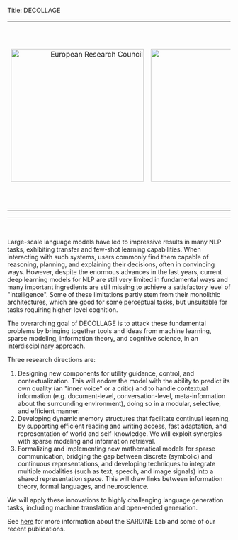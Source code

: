 Title: DECOLLAGE

<table style="text-align: left; width: 100%;" border="0" cellpadding="2" cellspacing="20">
  <tbody>
    <tr>
      <td style="vertical-align: middle; text-align: right; width=150px;">
      <img style="width: 300px; object-fit: contain;" alt="European Research Council" src="{filename}/images/erc.gif" /></td>
      <td style="vertical-align: middle; text-align: right; width=150px;">
      <img style="width: 300px; object-fit: contain;" alt="DECOLLAGE" src="{filename}/images/decollage_logo.png" /></td>
      <td style="vertical-align: middle;">
<b>DECOLLAGE</b> ("Deep Cognition Learning for Language Generation") is a research project funded by the <a href="http://erc.europa.eu" alt="European Research Council">European Research Council (ERC)</a>
(ERC Consolidator Grant) and coordinated by <a href="http://andre-martins.github.io" alt="André Martins">André Martins</a>.
It runs 2023-2028 within <a href="http://www.lx.it.pt" alt="Instituto de Telecomunicações">Instituto de Telecomunicações</a> at <a href="https://tecnico.ulisboa.pt" alt="Instituto Superior Técnico">Instituto Superior Técnico</a>, and <a href="http://unbabel.com" alt=Unbabel>Unbabel</a>, in <a href="http://en.wikipedia.org/wiki/Lisbon" alt="Lisbon">Lisbon</a>, <a href="http://en.wikipedia.org/wiki/Portugal" alt="Portugal">Portugal</a>.
      </td>
    </tr>
  </tbody>
</table>

---

<br />

Large-scale language models have led to impressive results in many NLP tasks, exhibiting transfer and few-shot learning capabilities.
When interacting with such systems, users commonly find them capable of reasoning, planning, and explaining their decisions, often in convincing ways.
However, despite the enormous advances in the last years, current deep learning models for NLP are still very limited in fundamental ways and many important ingredients are still missing to achieve a satisfactory level of "intelligence". Some of these limitations partly stem from their monolithic architectures, which are good for some perceptual tasks, but unsuitable for tasks requiring higher-level cognition.

The overarching goal of DECOLLAGE is to attack these fundamental problems by bringing together tools and ideas from machine learning, sparse modeling, information theory, and cognitive science, in an interdisciplinary approach.

Three research directions are:  
  1. Designing new components for utility guidance, control, and contextualization. This will endow the model with the ability to predict its own quality (an "inner voice" or a critic) and to handle contextual information (e.g. document-level, conversation-level, meta-information about the surrounding environment), doing so in a modular, selective, and efficient manner.  
  2. Developing dynamic memory structures that facilitate continual learning, by supporting efficient reading and writing access, fast adaptation, and representation of world and self-knowledge. We will exploit synergies with sparse modeling and information retrieval.  
  3. Formalizing and implementing new mathematical models for sparse communication, bridging the gap between discrete (symbolic) and continuous representations, and developing techniques to integrate multiple modalities (such as text, speech, and image signals) into a shared representation space. This will draw links between information theory, formal languages, and neuroscience.  

We will apply these innovations to highly challenging language generation tasks, including machine translation and open-ended generation.

See [here](https://sardine-lab.github.io/) for more information about the SARDINE Lab and some of our recent publications.
